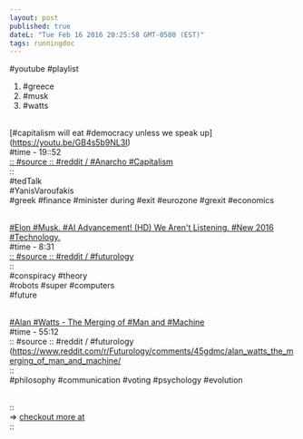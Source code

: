 ```yaml
---
layout: post
published: true
dateL: "Tue Feb 16 2016 20:25:58 GMT-0500 (EST)"
tags: runningdoc
---
```



#youtube #playlist

1. #greece 
2. #musk 
3. #watts


<br/>[#capitalism will eat #democracy unless we speak up]
(https://youtu.be/GB4s5b9NL3I)
<br/> #time - 19::52
<br/> [:: #source :: #reddit / #Anarcho #Capitalism](https://www.reddit.com/r/Anarcho_Capitalism/comments/45yqnh/wow_ted_talks_really_suck_now_capitalism_will_eat/)
<br/>::
<br/>#tedTalk 
<br/>#YanisVaroufakis
<br/>#greek #finance #minister during #exit #eurozone #grexit #economics

<br/>[#Elon #Musk. #AI Advancement! (HD) We Aren't Listening. #New 2016 #Technology.](https://www.youtube.com/watch?v=RrXS24CDqc4)
<br/>#time - 8:31
<br/>[:: #source :: #reddit / #futurology](https://www.reddit.com/r/Futurology/comments/45icn1/elon_musk_ai_advancement_will_be_here_before_we/)
<br/>::
<br/>#conspiracy #theory
<br/>#robots #super #computers
<br/>#future


<br/>[#Alan #Watts - The Merging of #Man and #Machine](https://www.youtube.com/watch?v=_aeC8zcS1TU)
<br/>#time - 55:12
<br/>:: #source :: #reddit / #futurology
(https://www.reddit.com/r/Futurology/comments/45gdmc/alan_watts_the_merging_of_man_and_machine/
<br/>::
<br/>#philosophy #communication #voting #psychology #evolution


<br/>::
<br/>=> [checkout more at](gplus.to/wommy)
<br/>::
